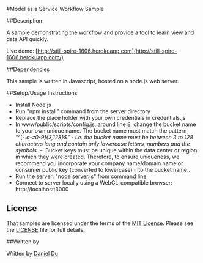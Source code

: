 #Model as a Service Workflow Sample


##Description

A sample demonstrating the workflow and provide a tool to learn view and data API quickly.

Live demo: [http://still-spire-1606.herokuapp.com](http://still-spire-1606.herokuapp.com/)

##Dependencies

This sample is written in Javascript, hosted on a node.js web server. 

##Setup/Usage Instructions


* Install Node.js
* Run "npm install" command from the server directory
* Replace the place holder with your own credentials in credentials.js
* In www/public/scripts/config.js, around line 8, change the bucket name to your own unique name. The bucket name must match the pattern  “^[-_.a-z0-9]{3,128}$” - i.e. the bucket name must be between 3 to 128 characters long and contain only lowercase letters, numbers and the symbols ._–.  Bucket keys must be unique within the data center or region in which they were created. Therefore, to ensure uniqueness, we recommend you incorporate your company name/domain name or consumer public key (converted to lowercase) into the bucket name..
* Run the server: "node server.js" from command line
* Connect to server locally using a WebGL-compatible browser: http://localhost:3000


## License

That samples are licensed under the terms of the [MIT License](http://opensource.org/licenses/MIT). Please see the [LICENSE](LICENSE) file for full details.

##Written by 

Written by [Daniel Du](http://adndevblog.typepad.com/cloud_and_mobile/daniel-du.html)  

